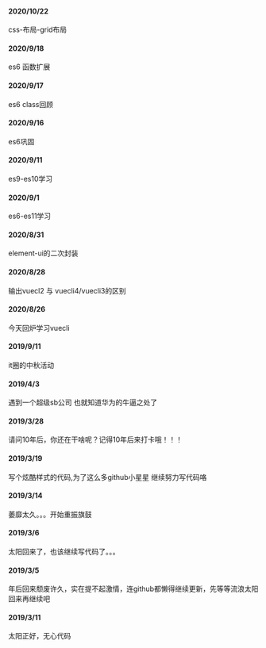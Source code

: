 #### 2020/10/22
css-布局-grid布局
#### 2020/9/18
es6 函数扩展
#### 2020/9/17
es6 class回顾
#### 2020/9/16
es6巩固
#### 2020/9/11
es9-es10学习
#### 2020/9/1
es6-es11学习
#### 2020/8/31
element-ui的二次封装
#### 2020/8/28
输出vuecl2 与 vuecli4/vuecli3的区别
#### 2020/8/26
今天回炉学习vuecli
#### 2019/9/11
it圈的中秋活动
#### 2019/4/3
遇到一个超级sb公司 也就知道华为的牛逼之处了
#### 2019/3/28
请问10年后，你还在干啥呢？记得10年后来打卡哦！！！
#### 2019/3/19
写个炫酷样式的代码,为了这么多github小星星 继续努力写代码咯
#### 2019/3/14
萎靡太久。。。开始重振旗鼓
#### 2019/3/6
太阳回来了，也该继续写代码了。。。
#### 2019/3/5 
年后回来颓废许久，实在提不起激情，连github都懒得继续更新，先等等流浪太阳回来再继续吧
#### 2019/3/11
太阳正好，无心代码
